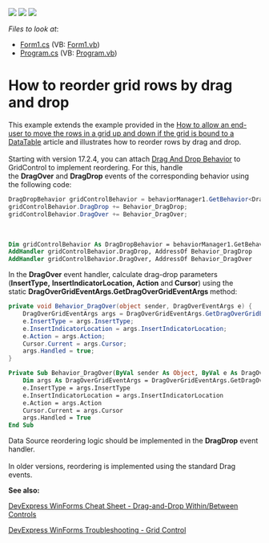 <!-- default badges list -->
![](https://img.shields.io/endpoint?url=https://codecentral.devexpress.com/api/v1/VersionRange/128631130/17.2.4%2B)
[![](https://img.shields.io/badge/Open_in_DevExpress_Support_Center-FF7200?style=flat-square&logo=DevExpress&logoColor=white)](https://supportcenter.devexpress.com/ticket/details/E764)
[![](https://img.shields.io/badge/📖_How_to_use_DevExpress_Examples-e9f6fc?style=flat-square)](https://docs.devexpress.com/GeneralInformation/403183)
<!-- default badges end -->
<!-- default file list -->
*Files to look at*:

* [Form1.cs](./CS/E764/Form1.cs) (VB: [Form1.vb](./VB/E764/Form1.vb))
* [Program.cs](./CS/E764/Program.cs) (VB: [Program.vb](./VB/E764/Program.vb))
<!-- default file list end -->
# How to reorder grid rows by drag and drop


<p>This example extends the example provided in the <a href="https://www.devexpress.com/Support/Center/p/A2343">How to allow an end-user to move the rows in a grid up and down if the grid is bound to a DataTable</a> article and illustrates how to reorder rows by drag and drop.<br><br>Starting with version 17.2.4, you can attach <a href="https://documentation.devexpress.com/WindowsForms/118656/Common-Features/Behaviors/Drag-And-Drop-Behavior">Drag And Drop Behavior</a> to GridControl to implement reordering. For this, handle the <strong>DragOver</strong> and <strong>DragDrop</strong> events of the corresponding behavior using the following code:</p>


```cs
DragDropBehavior gridControlBehavior = behaviorManager1.GetBehavior<DragDropBehavior>(gridView);
gridControlBehavior.DragDrop += Behavior_DragDrop;
gridControlBehavior.DragOver += Behavior_DragOver;

```


<p> </p>


```vb
Dim gridControlBehavior As DragDropBehavior = behaviorManager1.GetBehavior(Of DragDropBehavior)(Me.gridView1)
AddHandler gridControlBehavior.DragDrop, AddressOf Behavior_DragDrop
AddHandler gridControlBehavior.DragOver, AddressOf Behavior_DragOver
```


<p>In the <strong>DragOver</strong> event handler, calculate drag-drop parameters (<strong>InsertType,</strong> <strong>InsertIndicatorLocation, Action</strong> and<strong> Cursor</strong>) using the static <strong>DragOverGridEventArgs.GetDragOverGridEventArgs </strong>method:</p>


```cs
private void Behavior_DragOver(object sender, DragOverEventArgs e) {
    DragOverGridEventArgs args = DragOverGridEventArgs.GetDragOverGridEventArgs(e);
    e.InsertType = args.InsertType;
    e.InsertIndicatorLocation = args.InsertIndicatorLocation;
    e.Action = args.Action;
    Cursor.Current = args.Cursor;
    args.Handled = true;
} 
```




```vb
Private Sub Behavior_DragOver(ByVal sender As Object, ByVal e As DragOverEventArgs)
    Dim args As DragOverGridEventArgs = DragOverGridEventArgs.GetDragOverGridEventArgs(e)
    e.InsertType = args.InsertType
    e.InsertIndicatorLocation = args.InsertIndicatorLocation
    e.Action = args.Action
    Cursor.Current = args.Cursor
    args.Handled = True
End Sub
```


<p>Data Source reordering logic should be implemented in the <strong>DragDrop</strong> event handler.<br><br>In older versions, reordering is implemented using the standard Drag events.</p>

<b>See also:</b>

[DevExpress WinForms Cheat Sheet - Drag-and-Drop Within/Between Controls](https://go.devexpress.com/CheatSheets_WinForms_Examples_T949086.aspx)

[DevExpress WinForms Troubleshooting - Grid Control](https://go.devexpress.com/CheatSheets_WinForms_Examples_T934742.aspx)



<br/>


